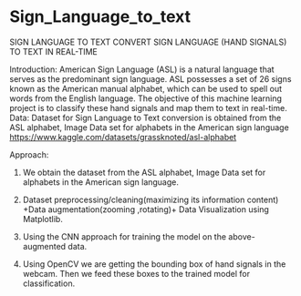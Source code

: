# Sign_Language_to_text
SIGN LANGUAGE TO TEXT
CONVERT SIGN LANGUAGE (HAND SIGNALS) TO TEXT IN REAL-TIME

Introduction:
American Sign Language (ASL) is a natural language that serves as the predominant sign language. ASL possesses a set of 26 signs known as the American manual alphabet, which can be used to spell out words from the English language. The objective of this machine learning project is to classify these hand signals and map them to text in real-time.
Data:
Dataset  for Sign Language to Text conversion  is obtained from the ASL alphabet, Image Data set for  alphabets in the American sign language 
https://www.kaggle.com/datasets/grassknoted/asl-alphabet

Approach:
1. We obtain the dataset from the ASL alphabet, Image Data set for alphabets in the American sign language.
2. Dataset preprocessing/cleaning(maximizing its information content) +Data augmentation(zooming ,rotating)+ Data Visualization using Matplotlib.

3. Using the CNN approach for training the model on the above-augmented data.

4. Using OpenCV we are getting the bounding box of hand signals in the webcam. Then we feed these boxes to the trained model for classification.
